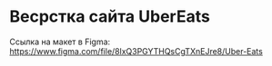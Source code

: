 # Весрстка сайта UberEats

Ссылка на макет в Figma: https://www.figma.com/file/8lxQ3PGYTHQsCgTXnEJre8/Uber-Eats
